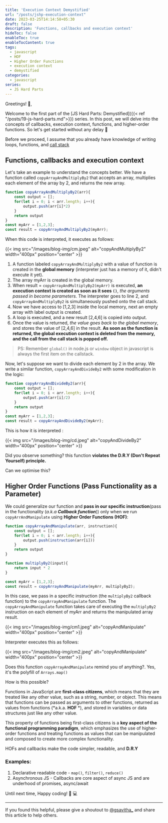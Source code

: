 ```yaml
---
title: 'Execution Context Demystified'
url: "/posts/jshp-execution-context"
date: 2023-03-25T14:14:58+05:30
draft: false
description: 'Functions, callbacks and execution context'
hideToc: false
enableToc: true
enableTocContent: true
tags:
  - javascript
  - HOF
  - Higher Order Functions
  - execution context
  - demystified
categories:
  - javascript
series:
  - JS Hard Parts
---
```


Greetings! :wave:,

Welcome to the first part of the [JS Hard Parts: Demystified]({{< ref "/posts/19-js-hard-parts.md">}}) series. In this post, we will delve into the concepts of callbacks, execution context, functions, and higher-order functions. So let's get started without any delay :rocket:

Before we proceed, I assume that you already have knowledge of writing loops, functions, and [call stack](https://developer.mozilla.org/en-US/docs/Glossary/Call_stack) 

## Functions, callbacks and execution context

Let's take an example to understand the concepts better. We have a function called `copyArrayAndMultiplyBy2` that accepts an array, multiplies each element of the array by 2, and returns the new array.

```js
function copyArrayAndMultiplyBy2(arr){
	const output = [];
	for(let i = 0; i < arr.length; i++){
		output.push(arr[i]*2)
	}
	return output
}
const myArr = [1,2,3];
const result = copyArrayAndMultiplyBy2(myArr);
``` 
When this code is interpreted, it executes as follows:

{{< img src="/images/blog-img/cm.jpeg" alt="copyAndMultiplyBy2" width="400px" position="center" >}}


1. A function labeled `copyArrayAndMultiplyBy2` with a value of function is created in the **global memory** (interpreter just has a memory of it, didn't execute it yet).
2. The array myArr is created in the global memory.
3. When result = `copyArrayAndMultiplyBy2(myArr)` is executed, **an execution context is created as soon as it sees `()`**, *the arguments passed in become parameters*. The interpreter goes to line 2, and `copyArrayAndMultiplyBy2` is simultaneously pushed onto the call stack.
4. Now we have access to [1,2,3] inside the local memory, next an empty array with label output is created.
5. A loop is executed, and a new result [2,4,6] is copied into output.
6. Once the value is returned, *the value goes back to the global memory*, and stores the value of [2,4,6] in the result. **As soon as the function is returned, the global execution context is deleted from the memory, and the call from the call stack is popped off.**

> PS: Remember `global()` in node.js or `window` object in javascript is always the first item on the callstack.

Now, let's suppose we want to divide each element by 2 in the array. We write a similar function, `copyArrayAndDivideBy2` with some modification in the logic:

```js
function copyArrayAndDivideBy2(arr){
	const output = [];
	for(let i = 0; i < arr.length; i++){
		output.push(arr[i]/2)
	}
	return output
}
const myArr = [1,2,3];
const result = copyArrayAndDivideBy2(myArr);
```

This is how it is interpreted :

{{< img src="/images/blog-img/cd.jpeg" alt="copyAndDivideBy2" width="400px" position="center" >}}

Did you observe something? this function **violates the D.R.Y (Don't Repeat Yourself) principle.**

Can we optimise this?

## Higher Order Functions (Pass Functionality as a Parameter)

We could generalize our function and **pass in our specific instruction**(pass in the functionality (*a.k.a **Callback function***)) only when we run `copyArrAndManipulate` using **Higher Order Functions (HOF)**:

```js
function copyArrayAndManipulate(arr, instruction){
	const output = [];
	for(let i = 0; i < arr.length; i++){
		output.push(instruction(arr[i]))
	}
	return output
}

function multiplyBy2(input){
	return input * 2
}

const myArr = [1,2,3];
const result = copyArrayAndManipulate(myArr, multiplyBy2);
```
In this case, we pass in a specific instruction (the `multiplyBy2` callback function) to the `copyArrayAndManipulate` function. The `copyArrayAndManipulate` function takes care of executing the `multiplyBy2` instruction on each element of myArr and returns the manipulated array result.

{{< img src="/images/blog-img/cm1.jpeg" alt="copyAndManipulate" width="400px" position="center" >}}


Interpreter executes this as follows:

{{< img src="/images/blog-img/cm2.jpeg" alt="copyAndManipulate" width="400px" position="center" >}}

Does this function `copyArrayAndManipulate` remind you of anything?. Yes, it's the polyfill of `Arrays.map()` 

How is this possible?

Functions in JavaScript are **first-class citizens**, which means that they are treated like any other value, such as a string, number, or object. This means that functions can be passed as arguments to other functions, returned as values from functions (*a.k.a. **HOF** *), and stored in variables or data structures just like any other value.

This property of functions being first-class citizens is a **key aspect of the functional programming paradigm**, which emphasizes the use of higher-order functions and treating functions as values that can be manipulated and composed to create more complex functionality.

HOFs and callbacks make the code simpler, readable, and **D.R.Y**

### Examples:
1. Declarative readable code - `map()`, `filter()`, `reduce()`
2. Asynchronous JS - Callbacks are core aspect of async JS and are underhood of promises, async/await
   

Until next time, Happy coding! :tada: :computer:

---

If you found this helpful, please give a shoutout to [@gsavitha_](https://twitter.com/gsavitha_) and share this article to help others. 